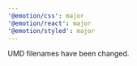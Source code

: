```yaml
---
'@emotion/css': major
'@emotion/react': major
'@emotion/styled': major
---
```


UMD filenames have been changed.
